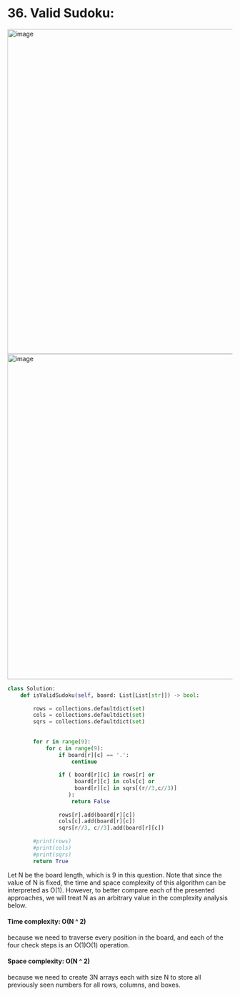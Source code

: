 # 36. Valid Sudoku:


<img width="728" alt="image" src="https://user-images.githubusercontent.com/35987583/163666948-620f1743-8634-438d-8884-e98bb754c159.png">
<img width="729" alt="image" src="https://user-images.githubusercontent.com/35987583/163666950-f72b1059-bf28-4e10-848c-62d684672fb5.png">


```python
class Solution:
    def isValidSudoku(self, board: List[List[str]]) -> bool:
        
        rows = collections.defaultdict(set)
        cols = collections.defaultdict(set)
        sqrs = collections.defaultdict(set)
        
        
        for r in range(9):
            for c in range(9):
                if board[r][c] == '.':
                    continue
                    
                if ( board[r][c] in rows[r] or
                     board[r][c] in cols[c] or
                     board[r][c] in sqrs[(r//3,c//3)]
                   ):
                    return False
                
                rows[r].add(board[r][c])
                cols[c].add(board[r][c])
                sqrs[r//3, c//3].add(board[r][c])
            
        #print(rows)
        #print(cols)
        #print(sqrs)
        return True
```


Let N be the board length, which is 9 in this question. Note that since the value of N is fixed, the time and space complexity of this algorithm can be interpreted as O(1). However, to better compare each of the presented approaches, we will treat N as an arbitrary value in the complexity analysis below.

#### Time complexity: O(N ^ 2) 
because we need to traverse every position in the board, and each of the four check steps is an O(1)O(1) operation.

#### Space complexity: O(N ^ 2)
because we need to create 3N arrays each with size N to store all previously seen numbers for all rows, columns, and boxes.
